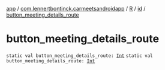 [app](../../../index.md) / [com.lennertbontinck.carmeetsandroidapp](../../index.md) / [R](../index.md) / [id](index.md) / [button_meeting_details_route](./button_meeting_details_route.md)

# button_meeting_details_route

`static val button_meeting_details_route: `[`Int`](https://kotlinlang.org/api/latest/jvm/stdlib/kotlin/-int/index.html)
`static val button_meeting_details_route: `[`Int`](https://kotlinlang.org/api/latest/jvm/stdlib/kotlin/-int/index.html)